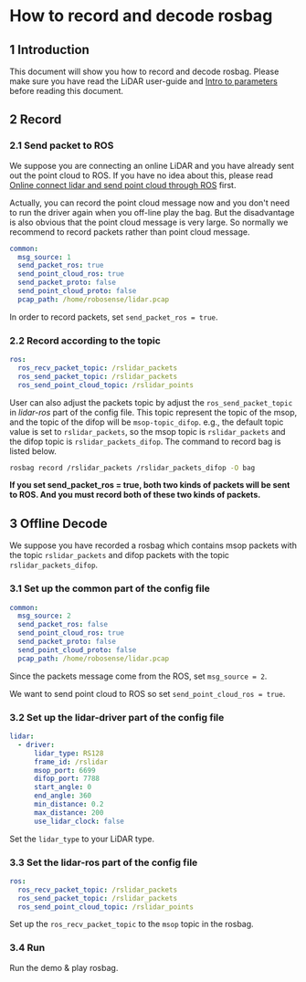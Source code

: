 # How to record and decode rosbag

## 1 Introduction

This document will show you how to record and decode rosbag. Please make sure you have read the LiDAR user-guide and [Intro to parameters](../intro/parameter_intro.md) before reading this document.

## 2 Record

### 2.1 Send packet to ROS

We suppose you are connecting an online LiDAR and you have already sent out the point cloud to ROS.  If you have no idea about this, please read [Online connect lidar and send point cloud through ROS](how_to_online_send_point_cloud_ros.md) first.

Actually, you can record the point cloud message now and you don't need to run the driver again when you off-line play the bag. But the disadvantage is also obvious that the point cloud message is very large. So normally we recommend to record packets rather than point cloud message. 

```yaml
common:
  msg_source: 1                                       
  send_packet_ros: true                                
  send_point_cloud_ros: true                            
  send_packet_proto: false                              
  send_point_cloud_proto: false                         
  pcap_path: /home/robosense/lidar.pcap    
```

In order to record packets, set ```send_packet_ros = true```. 

### 2.2 Record according to the topic

```yaml
ros:
  ros_recv_packet_topic: /rslidar_packets    
  ros_send_packet_topic: /rslidar_packets   
  ros_send_point_cloud_topic: /rslidar_points      
```

User can also adjust the packets topic by adjust the ```ros_send_packet_topic``` in *lidar-ros* part of the config file. This topic represent the topic of the msop, and the topic of the difop will be ```msop-topic_difop```. e.g., the default topic value is set to ```rslidar_packets```, so the msop topic is ```rslidar_packets``` and the difop topic is ```rslidar_packets_difop```. The command to record bag is listed below. 

```sh
rosbag record /rslidar_packets /rslidar_packets_difop -O bag
```

**If you set send_packet_ros = true, both two kinds of packets will be sent to ROS. And you must record both of these two kinds of packets.**

## 3 Offline Decode

We suppose you have recorded a rosbag which contains msop packets with the topic ```rslidar_packets``` and difop packets with the topic ```rslidar_packets_difop```. 

### 3.1 Set up the common part of the config file

```yaml
common:
  msg_source: 2                                       
  send_packet_ros: false                                
  send_point_cloud_ros: true                            
  send_packet_proto: false                              
  send_point_cloud_proto: false                         
  pcap_path: /home/robosense/lidar.pcap   
```

Since the packets message come from the ROS, set ```msg_source = 2```. 

We want to send point cloud to ROS so set ```send_point_cloud_ros = true```.

### 3.2 Set up the lidar-driver part of the config file

```yaml
lidar:
  - driver:
      lidar_type: RS128            
      frame_id: /rslidar           
      msop_port: 6699             
      difop_port: 7788           
      start_angle: 0               
      end_angle: 360              
      min_distance: 0.2            
      max_distance: 200           
      use_lidar_clock: false 
```

Set the ```lidar_type```  to your LiDAR type.

### 3.3 Set the lidar-ros part of the config file

```yaml
ros:
  ros_recv_packet_topic: /rslidar_packets    
  ros_send_packet_topic: /rslidar_packets   
  ros_send_point_cloud_topic: /rslidar_points  
```

Set up the ```ros_recv_packet_topic```  to the ```msop``` topic in the rosbag.

### 3.4 Run

Run the demo & play rosbag.

 
